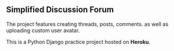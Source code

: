 ## Simplified Discussion Forum

The project features creating threads, posts, comments. as well as
uploading custom user avatar.  

This is a Python Django practice project hosted on **Heroku**.
